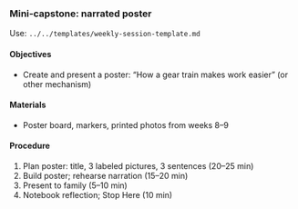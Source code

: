 ### Mini‑capstone: narrated poster

Use: `../../templates/weekly-session-template.md`

#### Objectives
- Create and present a poster: “How a gear train makes work easier” (or other mechanism)

#### Materials
- Poster board, markers, printed photos from weeks 8–9

#### Procedure
1) Plan poster: title, 3 labeled pictures, 3 sentences (20–25 min)
2) Build poster; rehearse narration (15–20 min)
3) Present to family (5–10 min)
4) Notebook reflection; Stop Here (10 min)
